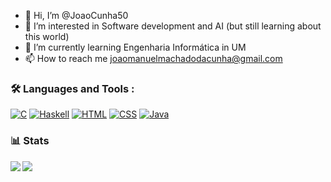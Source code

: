 - 👋 Hi, I’m @JoaoCunha50
- 👀 I’m interested in Software development and AI (but still learning about this world)
- 🌱 I’m currently learning Engenharia Informática in UM
- 📫 How to reach me joaomanuelmachadodacunha@gmail.com


### 🛠️ Languages and Tools :

[![C](https://img.shields.io/badge/Language-C-blue)](https://en.wikipedia.org/wiki/C_(programming_language)) [![Haskell](https://img.shields.io/badge/Language-Haskell-purple)](https://www.haskell.org/) [![HTML](https://img.shields.io/badge/Language-HTML-red)](https://www.w3.org/TR/html52/) [![CSS](https://img.shields.io/badge/Language-CSS-blue)](https://www.w3.org/Style/CSS/) [![Java](https://img.shields.io/badge/Language-Java-orange)](https://www.java.com/)

### 📊 Stats
<img align="left" src="https://github-readme-stats.vercel.app/api?username=JoaoCunha50&show_icons=true&theme=radical&bg_color=00000000"/>
<img align="left" src="https://github-readme-stats.vercel.app/api/top-langs/?username=JoaoCunha50&show_icons=true&theme=radical&bg_color=00000000"/>
 


